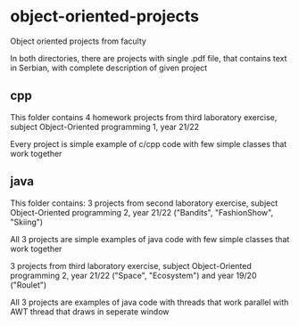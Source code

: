 # object-oriented-projects
Object oriented projects from faculty

In both directories, there are projects with single .pdf file, that contains text in Serbian, with complete description of given project

## cpp

This folder contains 4 homework projects from third laboratory exercise, subject Object-Oriented programming 1, year 21/22

Every project is simple example of c/cpp code with few simple classes that work together

## java

This folder contains:
 3 projects from second laboratory exercise, subject Object-Oriented programming 2, year 21/22 ("Bandits", "FashionShow", "Skiing")

  All 3 projects are simple examples of java code with few simple classes that work together

 3 projects from third laboratory exercise, subject Object-Oriented programming 2, year 21/22 ("Space", "Ecosystem") and year 19/20 ("Roulet")

  All 3 projects are examples of java code with threads that work parallel with AWT thread that draws in seperate window